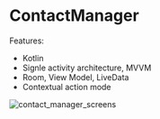 # ContactManager

Features: 
- Kotlin
- Signle activity architecture, MVVM
- Room, View Model, LiveData
- Contextual action mode

![contact_manager_screens](https://user-images.githubusercontent.com/42023359/83979360-8bea8a80-a916-11ea-964c-ed432bdf11e8.png)
